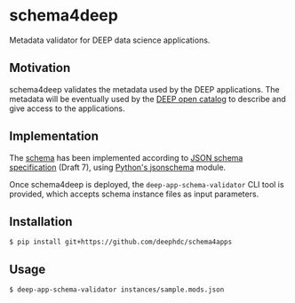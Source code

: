 # schema4deep
Metadata validator for DEEP data science applications.

## Motivation
schema4deep validates the metadata used by the DEEP applications. The metadata
will be eventually used by the
[DEEP open catalog](https://marketplace.deep-hybrid-datacloud.eu/) to describe
and give access to the applications.

## Implementation
The [schema](schema4deep/schemata/deep-apps.json) has been implemented according to [JSON
schema specification](https://json-schema.org/) (Draft 7), using [Python's
jsonschema](https://pypi.org/project/jsonschema/) module.

Once schema4deep is deployed, the `deep-app-schema-validator` CLI tool is
provided, which accepts schema instance files as input parameters.

## Installation
```
$ pip install git+https://github.com/deephdc/schema4apps
```

## Usage
```
$ deep-app-schema-validator instances/sample.mods.json
```
